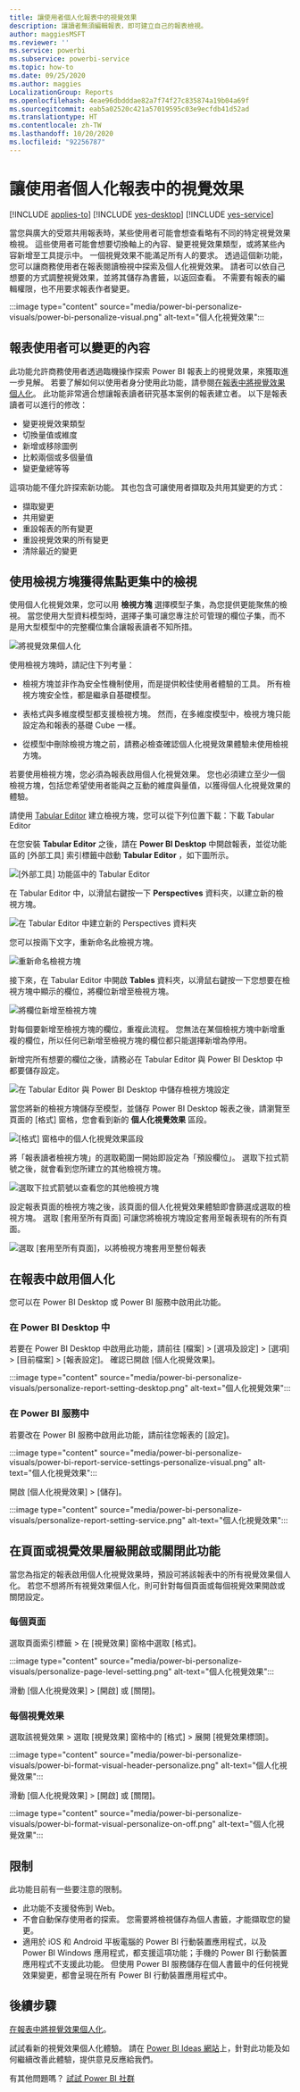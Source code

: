 ```yaml
---
title: 讓使用者個人化報表中的視覺效果
description: 讓讀者無須編輯報表，即可建立自己的報表檢視。
author: maggiesMSFT
ms.reviewer: ''
ms.service: powerbi
ms.subservice: powerbi-service
ms.topic: how-to
ms.date: 09/25/2020
ms.author: maggies
LocalizationGroup: Reports
ms.openlocfilehash: 4eae96dbdddae82a7f74f27c835874a19b04a69f
ms.sourcegitcommit: eab5a02520c421a57019595c03e9ecfdb41d52ad
ms.translationtype: HT
ms.contentlocale: zh-TW
ms.lasthandoff: 10/20/2020
ms.locfileid: "92256787"
---
```

# <a name="let-users-personalize-visuals-in-a-report"></a>讓使用者個人化報表中的視覺效果

[!INCLUDE [applies-to](../includes/applies-to.md)] [!INCLUDE [yes-desktop](../includes/yes-desktop.md)] [!INCLUDE [yes-service](../includes/yes-service.md)]

當您與廣大的受眾共用報表時，某些使用者可能會想查看略有不同的特定視覺效果檢視。 這些使用者可能會想要切換軸上的內容、變更視覺效果類型，或將某些內容新增至工具提示中。 一個視覺效果不能滿足所有人的要求。 透過這個新功能，您可以讓商務使用者在報表閱讀檢視中探索及個人化視覺效果。 請者可以依自己想要的方式調整視覺效果，並將其儲存為書籤，以返回查看。 不需要有報表的編輯權限，也不用要求報表作者變更。

:::image type="content" source="media/power-bi-personalize-visuals/power-bi-personalize-visual.png" alt-text="個人化視覺效果":::
 
## <a name="what-report-users-can-change"></a>報表使用者可以變更的內容

此功能允許商務使用者透過臨機操作探索 Power BI 報表上的視覺效果，來獲取進一步見解。 若要了解如何以使用者身分使用此功能，請參閱[在報表中將視覺效果個人化](../consumer/end-user-personalize-visuals.md)。 此功能非常適合想讓報表讀者研究基本案例的報表建立者。 以下是報表讀者可以進行的修改：

- 變更視覺效果類型
- 切換量值或維度
- 新增或移除圖例
- 比較兩個或多個量值
- 變更彙總等等

這項功能不僅允許探索新功能。 其也包含可讓使用者擷取及共用其變更的方式：

- 擷取變更
- 共用變更
- 重設報表的所有變更
- 重設視覺效果的所有變更
- 清除最近的變更

## <a name="use-perspectives-for-a-more-focused-view"></a>使用檢視方塊獲得焦點更集中的檢視

使用個人化視覺效果，您可以用 **檢視方塊** 選擇模型子集，為您提供更能聚焦的檢視。 當您使用大型資料模型時，選擇子集可讓您專注於可管理的欄位子集，而不是用大型模型中的完整欄位集合讓報表讀者不知所措。 

![將視覺效果個人化](media/power-bi-personalize-visuals/power-bi-personalize-perspective-01.png)

使用檢視方塊時，請記住下列考量：

* 檢視方塊並非作為安全性機制使用，而是提供較佳使用者體驗的工具。 所有檢視方塊安全性，都是繼承自基礎模型。

* 表格式與多維度模型都支援檢視方塊。 然而，在多維度模型中，檢視方塊只能設定為和報表的基礎 Cube 一樣。

* 從模型中刪除檢視方塊之前，請務必檢查確認個人化視覺效果體驗未使用檢視方塊。 

若要使用檢視方塊，您必須為報表啟用個人化視覺效果。 您也必須建立至少一個檢視方塊，包括您希望使用者能與之互動的維度與量值，以獲得個人化視覺效果的體驗。

請使用 [Tabular Editor](https://tabulareditor.com/) 建立檢視方塊，您可以從下列位置下載：下載 Tabular Editor

在您安裝 **Tabular Editor** 之後，請在 **Power BI Desktop**  中開啟報表，並從功能區的 [外部工具] 索引標籤中啟動 **Tabular Editor** ，如下圖所示。

![[外部工具] 功能區中的 Tabular Editor](media/power-bi-personalize-visuals/power-bi-personalize-perspective-02.png)

在 Tabular Editor 中，以滑鼠右鍵按一下 **Perspectives** 資料夾，以建立新的檢視方塊。

![在 Tabular Editor 中建立新的 Perspectives 資料夾](media/power-bi-personalize-visuals/power-bi-personalize-perspective-03.png)

您可以按兩下文字，重新命名此檢視方塊。

![重新命名檢視方塊](media/power-bi-personalize-visuals/power-bi-personalize-perspective-04.png)

接下來，在 Tabular Editor 中開啟 **Tables** 資料夾，以滑鼠右鍵按一下您想要在檢視方塊中顯示的欄位，將欄位新增至檢視方塊。

![將欄位新增至檢視方塊](media/power-bi-personalize-visuals/power-bi-personalize-perspective-05.png)

對每個要新增至檢視方塊的欄位，重複此流程。 您無法在某個檢視方塊中新增重複的欄位，所以任何已新增至檢視方塊的欄位都只能選擇新增為停用。

新增完所有想要的欄位之後，請務必在 Tabular Editor 與 Power BI Desktop 中都要儲存設定。

![在 Tabular Editor 與 Power BI Desktop 中儲存檢視方塊設定](media/power-bi-personalize-visuals/power-bi-personalize-perspective-06.png)

當您將新的檢視方塊儲存至模型，並儲存 Power BI Desktop 報表之後，請瀏覽至頁面的 [格式] 窗格，您會看到新的 **個人化視覺效果** 區段。

![[格式] 窗格中的個人化視覺效果區段](media/power-bi-personalize-visuals/power-bi-personalize-perspective-07.png)

將「報表讀者檢視方塊」的選取範圍一開始即設定為「預設欄位」。 選取下拉式箭號之後，就會看到您所建立的其他檢視方塊。

![選取下拉式箭號以查看您的其他檢視方塊](media/power-bi-personalize-visuals/power-bi-personalize-perspective-08.png)

設定報表頁面的檢視方塊之後，該頁面的個人化視覺效果體驗即會篩選成選取的檢視方塊。 選取 [套用至所有頁面] 可讓您將檢視方塊設定套用至報表現有的所有頁面。

![選取 [套用至所有頁面]，以將檢視方塊套用至整份報表](media/power-bi-personalize-visuals/power-bi-personalize-perspective-09.png)

## <a name="enable-personalization-in-a-report"></a>在報表中啟用個人化

您可以在 Power BI Desktop 或 Power BI 服務中啟用此功能。

### <a name="in-power-bi-desktop"></a>在 Power BI Desktop 中

若要在 Power BI Desktop 中啟用此功能，請前往 [檔案] > [選項及設定] > [選項] > [目前檔案] > [報表設定]。 確認已開啟 [個人化視覺效果]。

:::image type="content" source="media/power-bi-personalize-visuals/personalize-report-setting-desktop.png" alt-text="個人化視覺效果":::

### <a name="in-the-power-bi-service"></a>在 Power BI 服務中

若要改在 Power BI 服務中啟用此功能，請前往您報表的 [設定]。

:::image type="content" source="media/power-bi-personalize-visuals/power-bi-report-service-settings-personalize-visual.png" alt-text="個人化視覺效果":::

開啟 [個人化視覺效果] > [儲存]。

:::image type="content" source="media/power-bi-personalize-visuals/personalize-report-setting-service.png" alt-text="個人化視覺效果":::

## <a name="turn-the-feature-on-or-off-at-a-page-or-visual-level"></a>在頁面或視覺效果層級開啟或關閉此功能

當您為指定的報表啟用個人化視覺效果時，預設可將該報表中的所有視覺效果個人化。 若您不想將所有視覺效果個人化，則可針對每個頁面或每個視覺效果開啟或關閉設定。

### <a name="per-page"></a>每個頁面

選取頁面索引標籤 > 在 [視覺效果] 窗格中選取 [格式]。

:::image type="content" source="media/power-bi-personalize-visuals/personalize-page-level-setting.png" alt-text="個人化視覺效果":::
 
滑動 [個人化視覺效果] >  [開啟] 或 [關閉]。

### <a name="per-visual"></a>每個視覺效果

選取該視覺效果 > 選取 [視覺效果] 窗格中的 [格式] > 展開 [視覺效果標頭]。

:::image type="content" source="media/power-bi-personalize-visuals/power-bi-format-visual-header-personalize.png" alt-text="個人化視覺效果":::
 
滑動 [個人化視覺效果] >  [開啟] 或 [關閉]。

:::image type="content" source="media/power-bi-personalize-visuals/power-bi-format-visual-personalize-on-off.png" alt-text="個人化視覺效果":::


## <a name="limitations"></a>限制

此功能目前有一些要注意的限制。

- 此功能不支援發佈到 Web。
- 不會自動保存使用者的探索。 您需要將檢視儲存為個人書籤，才能擷取您的變更。
- 適用於 iOS 和 Android 平板電腦的 Power BI 行動裝置應用程式，以及 Power BI Windows 應用程式，都支援這項功能；手機的 Power BI 行動裝置應用程式不支援此功能。 但使用 Power BI 服務儲存在個人書籤中的任何視覺效果變更，都會呈現在所有 Power BI 行動裝置應用程式中。

## <a name="next-steps"></a>後續步驟

[在報表中將視覺效果個人化](../consumer/end-user-personalize-visuals.md)。     

試試看新的視覺效果個人化體驗。 請在 [Power BI Ideas 網站](https://ideas.powerbi.com/forums/265200-power-bi)上，針對此功能及如何繼續改善此體驗，提供意見反應給我們。 

有其他問題嗎？ [試試 Power BI 社群](https://community.powerbi.com/)
